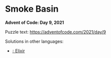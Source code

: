 # Smoke Basin

**Advent of Code: Day 9, 2021**

Puzzle text: <https://adventofcode.com/2021/day/9>

Solutions in other languages:

- [💧 Elixir](../../../elixir/lib/2021/09_smoke_basin/README.md)

